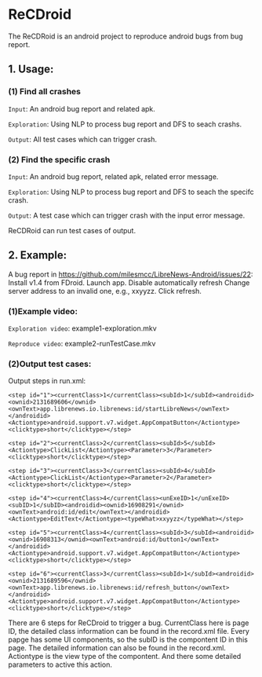 # ReCDroid

The ReCDRoid is an android project to reproduce android bugs from bug report.

## 1. Usage:
### (1) Find all crashes
`Input`: An android bug report and related apk.

`Exploration`: Using NLP to process bug report and DFS to seach crashs.

`Output`: All test cases which can trigger crash.

### (2) Find the specific crash
`Input`: An android bug report, related apk, related error message.

`Exploration`: Using NLP to process bug report and DFS to seach the specifc crash.

`Output`: A test case which can trigger crash with the input error message.

ReCDRoid can run test cases of output.

## 2. Example:
A bug report in https://github.com/milesmcc/LibreNews-Android/issues/22:
   Install v1.4 from FDroid.
   Launch app.
   Disable automatically refresh
   Change server address to an invalid one, e.g., xxyyzz.
   Click refresh.



### (1)Example video:

`Exploration video`: example1-exploration.mkv

`Reproduce video`:  example2-runTestCase.mkv


### (2)Output test cases:
Output steps in run.xml: 

```
<step id="1"><currentClass>1</currentClass><subId>1</subId><androidid><ownid>2131689606</ownid><ownText>app.librenews.io.librenews:id/startLibreNews</ownText></androidid>
<Actiontype>android.support.v7.widget.AppCompatButton</Actiontype><clicktype>short</clicktype></step>
 
<step id="2"><currentClass>2</currentClass><subId>5</subId><Actiontype>ClickList</Actiontype><Parameter>3</Parameter><clicktype>short</clicktype></step>

<step id="3"><currentClass>3</currentClass><subId>4</subId><Actiontype>ClickList</Actiontype><Parameter>2</Parameter><clicktype>short</clicktype></step>

<step id="4"><currentClass>4</currentClass><unExeID>1</unExeID><subID>1</subID><androidid><ownid>16908291</ownid><ownText>android:id/edit</ownText></androidid><Actiontype>EditText</Actiontype><typeWhat>xxyyzz</typeWhat></step>

<step id="5"><currentClass>4</currentClass><subId>3</subId><androidid><ownid>16908313</ownid><ownText>android:id/button1</ownText></androidid><Actiontype>android.support.v7.widget.AppCompatButton</Actiontype><clicktype>short</clicktype></step>

<step id="6"><currentClass>3</currentClass><subId>1</subId><androidid><ownid>2131689596</ownid><ownText>app.librenews.io.librenews:id/refresh_button</ownText></androidid><Actiontype>android.support.v7.widget.AppCompatButton</Actiontype><clicktype>short</clicktype></step>
```

There are 6 steps for ReCDroid to trigger a bug. CurrentClass here is page ID, the detailed class information can be found in the record.xml file. Every papge has some UI components, so the subID is the compontent ID in this page. The detailed information can also be found in the record.xml. Actiontype is the view type of the compontent. And there some detailed parameters to active this action. 




